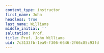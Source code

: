 ```yaml
---
content_type: instructor
first_name: John
headless: true
last_name: Williams
middle_initial: ''
salutation: Prof.
title: Prof. John Williams
uid: 7c3133fb-1ea9-f306-6646-2f66c85c93fd
---
```

